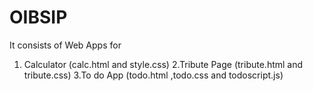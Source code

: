# OIBSIP
 It consists of Web Apps for
1. Calculator (calc.html and style.css)
2.Tribute Page (tribute.html and tribute.css)
3.To do App  (todo.html ,todo.css and todoscript.js)
